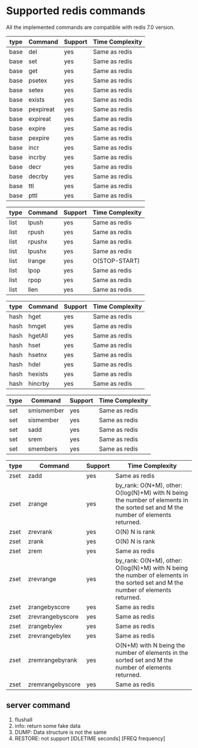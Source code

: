 # Supported redis commands

All the implemented commands are compatible with redis 7.0 version.

| type | Command   | Support | Time Complexity |
| ---- | --------- | ------- | --------------- |
| base | del       | yes     | Same as redis   |
| base | set       | yes     | Same as redis   |
| base | get       | yes     | Same as redis   |
| base | psetex    | yes     | Same as redis   |
| base | setex     | yes     | Same as redis   |
| base | exists    | yes     | Same as redis   |
| base | pexpireat | yes     | Same as redis   |
| base | expireat  | yes     | Same as redis   |
| base | expire    | yes     | Same as redis   |
| base | pexpire   | yes     | Same as redis   |
| base | incr      | yes     | Same as redis   |
| base | incrby    | yes     | Same as redis   |
| base | decr      | yes     | Same as redis   |
| base | decrby    | yes     | Same as redis   |
| base | ttl       | yes     | Same as redis   |
| base | pttl      | yes     | Same as redis   |

| type | Command | Support | Time Complexity |
| ---- | ------- | ------- | --------------- |
| list | lpush   | yes     | Same as redis   |
| list | rpush   | yes     | Same as redis   |
| list | rpushx  | yes     | Same as redis   |
| list | lpushx  | yes     | Same as redis   |
| list | lrange  | yes     | O(STOP-START)   |
| list | lpop    | yes     | Same as redis   |
| list | rpop    | yes     | Same as redis   |
| list | llen    | yes     | Same as redis   |

| type | Command | Support | Time Complexity |
| ---- | ------- | ------- | --------------- |
| hash | hget    | yes     | Same as redis   |
| hash | hmget   | yes     | Same as redis   |
| hash | hgetAll | yes     | Same as redis   |
| hash | hset    | yes     | Same as redis   |
| hash | hsetnx  | yes     | Same as redis   |
| hash | hdel    | yes     | Same as redis   |
| hash | hexists | yes     | Same as redis   |
| hash | hincrby | yes     | Same as redis   |

| type | Command    | Support | Time Complexity |
| ---- | ---------- | ------- | --------------- |
| set  | smismember | yes     | Same as redis   |
| set  | sismember  | yes     | Same as redis   |
| set  | sadd       | yes     | Same as redis   |
| set  | srem       | yes     | Same as redis   |
| set  | smembers   | yes     | Same as redis   |

| type | Command          | Support | Time Complexity                                                                                                                  |
| ---- | ---------------- | ------- | -------------------------------------------------------------------------------------------------------------------------------- |
| zset | zadd             | yes     | Same as redis                                                                                                                    |
| zset | zrange           | yes     | by_rank: O(N+M), other: O(log(N)+M) with N being the number of elements in the sorted set and M the number of elements returned. |
| zset | zrevrank         | yes     | O(N) N is rank                                                                                                                   |
| zset | zrank            | yes     | O(N) N is rank                                                                                                                   |
| zset | zrem             | yes     | Same as redis                                                                                                                    |
| zset | zrevrange        | yes     | by_rank: O(N+M), other: O(log(N)+M) with N being the number of elements in the sorted set and M the number of elements returned. |
| zset | zrangebyscore    | yes     | Same as redis                                                                                                                    |
| zset | zrevrangebyscore | yes     | Same as redis                                                                                                                    |
| zset | zrangebylex      | yes     | Same as redis                                                                                                                    |
| zset | zrevrangebylex   | yes     | Same as redis                                                                                                                    |
| zset | zremrangebyrank  | yes     | O(N+M) with N being the number of elements in the sorted set and M the number of elements returned.                              |
| zset | zremrangebyscore | yes     | Same as redis                                                                                                                    |

## server command

1. flushall
1. info: return some fake data
1. DUMP: Data structure is not the same
1. RESTORE: not support [IDLETIME seconds] [FREQ frequency]
